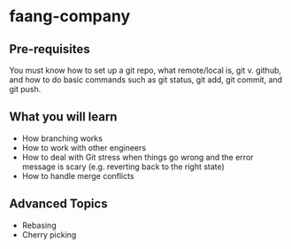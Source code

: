 # faang-company

## Pre-requisites
You must know how to set up a git repo, what remote/local is, git v. github, and how to do basic commands such as git status, git add, git commit, and git push.

## What you will learn
- How branching works
- How to work with other engineers
- How to deal with Git stress when things go wrong and the error message is scary (e.g. reverting back to the right state)
- How to handle merge conflicts

## Advanced Topics
- Rebasing
- Cherry picking
